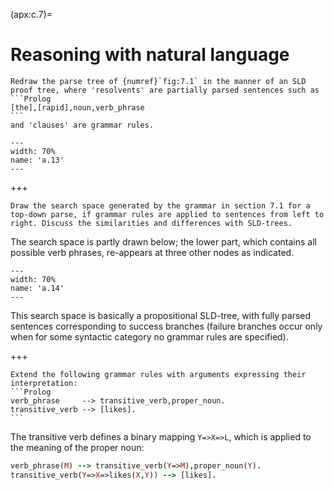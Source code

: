<!--H3: Section C.7-->
(apx:c.7)=
# Reasoning with natural language #

````{exercise} 7.1
Redraw the parse tree of {numref}`fig:7.1` in the manner of an SLD proof tree, where 'resolvents' are partially parsed sentences such as
```Prolog
[the],[rapid],noun,verb_phrase
```
and 'clauses' are grammar rules.
````

```{figure} /src/fig/appendices/image028.svg
---
width: 70%
name: 'a.13'
---
```

+++

```{exercise} 7.2
Draw the search space generated by the grammar in section 7.1 for a top-down parse, if grammar rules are applied to sentences from left to right. Discuss the similarities and differences with SLD-trees.
```

The search space is partly drawn below; the lower part, which contains all possible verb phrases, re-appears at three other nodes as indicated.
```{figure} /src/fig/appendices/image030.svg
---
width: 70%
name: 'a.14'
---
```
This search space is basically a propositional SLD-tree, with fully parsed sentences corresponding to success branches (failure branches occur only when for some syntactic category no grammar rules are specified).

+++

````{exercise} 7.4
Extend the following grammar rules with arguments expressing their interpretation:
```Prolog
verb_phrase     --> transitive_verb,proper_noun.
transitive_verb --> [likes].
```
````

The transitive verb defines a binary mapping `Y=>X=>L`, which is applied to the meaning of the proper noun:
```Prolog
verb_phrase(M) --> transitive_verb(Y=>M),proper_noun(Y).
transitive_verb(Y=>X=>likes(X,Y)) --> [likes].
```
